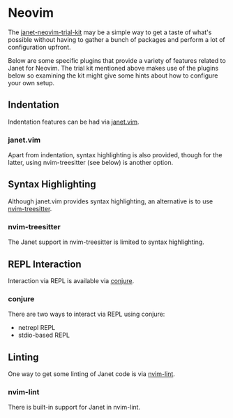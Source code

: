 # Neovim

The
[janet-neovim-trial-kit](https://github.com/sogaiu/janet-neovim-trial-kit)
may be a simple way to get a taste of what's possible without having
to gather a bunch of packages and perform a lot of configuration
upfront.

Below are some specific plugins that provide a variety of features
related to Janet for Neovim.  The trial kit mentioned above makes use
of the plugins below so examining the kit might give some hints about
how to configure your own setup.

## Indentation

Indentation features can be had via
[janet.vim](https://github.com/janet-lang/janet.vim).

### janet.vim

Apart from indentation, syntax highlighting is also provided, though
for the latter, using nvim-treesitter (see below) is another option.

## Syntax Highlighting

Although janet.vim provides syntax highlighting, an alternative is to
use
[nvim-treesitter](https://github.com/nvim-treesitter/nvim-treesitter/).

### nvim-treesitter

The Janet support in nvim-treesitter is limited to syntax highlighting.

## REPL Interaction

Interaction via REPL is available via
[conjure](https://github.com/Olical/conjure/).

### conjure

There are two ways to interact via REPL using conjure:

* netrepl REPL
* stdio-based REPL

## Linting

One way to get some linting of Janet code is via
[nvim-lint](https://github.com/mfussenegger/nvim-lint).

### nvim-lint

There is built-in support for Janet in nvim-lint.

